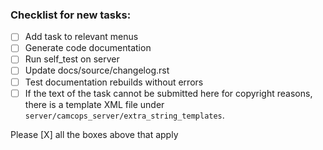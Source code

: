 ### Checklist for new tasks:

- [ ] Add task to relevant menus
- [ ] Generate code documentation
- [ ] Run self_test on server
- [ ] Update docs/source/changelog.rst
- [ ] Test documentation rebuilds without errors
- [ ] If the text of the task cannot be submitted here for copyright reasons, there is a template XML file under `server/camcops_server/extra_string_templates`.

Please [X] all the boxes above that apply
